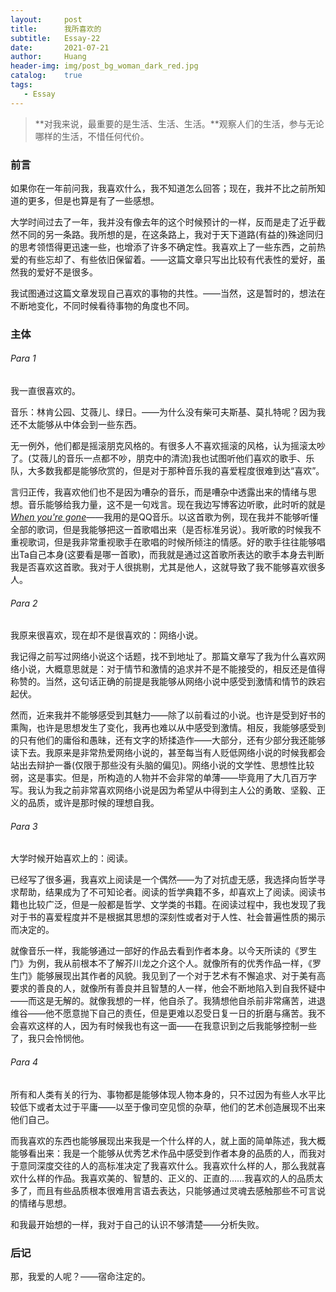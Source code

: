 ```yaml
---
layout:     post
title:      我所喜欢的
subtitle:   Essay-22
date:       2021-07-21
author:     Huang
header-img: img/post_bg_woman_dark_red.jpg
catalog:    true
tags:
   - Essay
---
```


> **对我来说，最重要的是生活、生活、生活。**观察人们的生活，参与无论哪样的生活，不惜任何代价。

### 前言

如果你在一年前问我，我喜欢什么，我不知道怎么回答；现在，我并不比之前所知道的更多，但是也算是有了一些感想。

大学时间过去了一年，我并没有像去年的这个时候预计的一样，反而是走了近乎截然不同的另一条路。我所想的是，在这条路上，我对于天下道路(有益的)殊途同归的思考领悟得更迅速一些，也增添了许多不确定性。我喜欢上了一些东西，之前热爱的有些忘却了、有些依旧保留着。——这篇文章只写出比较有代表性的爱好，虽然我的爱好不是很多。

我试图通过这篇文章发现自己喜欢的事物的共性。——当然，这是暂时的，想法在不断地变化，不同时候看待事物的角度也不同。

### 主体

###### Para 1

我一直很喜欢的。

音乐：林肯公园、艾薇儿、绿日。——为什么没有柴可夫斯基、莫扎特呢？因为我还不太能够从中体会到一些东西。

无一例外，他们都是摇滚朋克风格的。有很多人不喜欢摇滚的风格，认为摇滚太吵了。(艾薇儿的音乐一点都不吵，朋克中的清流)我也试图听他们喜欢的歌手、乐队，大多数我都是能够欣赏的，但是对于那种音乐我的喜爱程度很难到达“喜欢”。

言归正传，我喜欢他们也不是因为嘈杂的音乐，而是嘈杂中透露出来的情绪与思想。音乐能够给我力量，这不是一句戏言。现在我边写博客边听歌，此时听的就是[*When you're gone*](https://www.youtube.com/watch?v=0G3_kG5FFfQ&ab_channel=AvrilLavigneVEVO)——我用的是QQ音乐。以这首歌为例，现在我并不能够听懂全部的歌词，但是我能够把这一首歌唱出来（是否标准另说）。我听歌的时候我不重视歌词，但是我非常重视歌手在歌唱的时候所倾注的情感。好的歌手往往能够唱出Ta自己本身(这要看是哪一首歌)，而我就是通过这首歌所表达的歌手本身去判断我是否喜欢这首歌。我对于人很挑剔，尤其是他人，这就导致了我不能够喜欢很多人。

###### Para 2

我原来很喜欢，现在却不是很喜欢的：网络小说。

我记得之前写过网络小说这个话题，找不到地址了。那篇文章写了我为什么喜欢网络小说，大概意思就是：对于情节和激情的追求并不是不能接受的，相反还是值得称赞的。当然，这句话正确的前提是我能够从网络小说中感受到激情和情节的跌宕起伏。

然而，近来我并不能够感受到其魅力——除了以前看过的小说。也许是受到好书的熏陶，也许是思想发生了变化，我再也难以从中感受到激情。相反，我能够感受到的只有他们的庸俗和愚昧，还有文字的矫揉造作——大部分，还有少部分我还能够读下去。我原来是非常热爱网络小说的，甚至每当有人贬低网络小说的时候我都会站出去辩护一番(仅限于那些没有头脑的偏见)。网络小说的文学性、思想性比较弱，这是事实。但是，所构造的人物并不会非常的单薄——毕竟用了大几百万字写。我认为我之前非常喜欢网络小说是因为希望从中得到主人公的勇敢、坚毅、正义的品质，或许是那时候的理想自我。

###### Para 3

大学时候开始喜欢上的：阅读。

已经写了很多遍，我喜欢上阅读是一个偶然——为了对抗虚无感，我选择向哲学寻求帮助，结果成为了不可知论者。阅读的哲学典籍不多，却喜欢上了阅读。阅读书籍也比较广泛，但是一般都是哲学、文学类的书籍。在阅读过程中，我也发现了我对于书的喜爱程度并不是根据其思想的深刻性或者对于人性、社会普遍性质的揭示而决定的。

就像音乐一样，我能够通过一部好的作品去看到作者本身。以今天所读的《罗生门》为例，我从前根本不了解芥川龙之介这个人。就像所有的优秀作品一样，《罗生门》能够展现出其作者的风貌。我见到了一个对于艺术有不懈追求、对于美有高要求的善良的人，就像所有善良并且智慧的人一样，他会不断地陷入到自我怀疑中——而这是无解的。就像我想的一样，他自杀了。我猜想他自杀前非常痛苦，进退维谷——他不愿意抛下自己的责任，但是更难以忍受日复一日的折磨与痛苦。我不会喜欢这样的人，因为有时候我也有这一面——在我意识到之后我能够控制一些了，我只会怜悯他。

###### Para 4

所有和人类有关的行为、事物都是能够体现人物本身的，只不过因为有些人水平比较低下或者太过于平庸——以至于像司空见惯的杂草，他们的艺术创造展现不出来他们自己。

而我喜欢的东西也能够展现出来我是一个什么样的人，就上面的简单陈述，我大概能够看出来：我是一个能够从优秀艺术作品中感受到作者本身的品质的人，而我对于意同深度交往的人的高标准决定了我喜欢什么。我喜欢什么样的人，那么我就喜欢什么样的作品。我喜欢美的、智慧的、正义的、正直的……我喜欢的人的品质太多了，而且有些品质根本很难用言语去表达，只能够通过灵魂去感触那些不可言说的情绪与思想。

和我最开始想的一样，我对于自己的认识不够清楚——分析失败。

### 后记

那，我爱的人呢？——宿命注定的。
